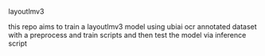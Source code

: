 layoutlmv3

this repo aims to train a layoutlmv3 model using ubiai ocr annotated dataset with a preprocess and train scripts and then test the model via inference script
